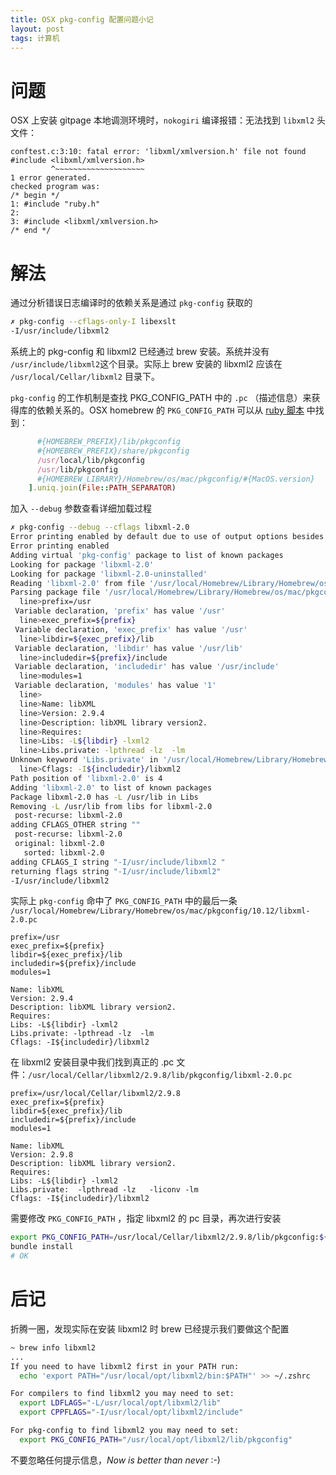 ```yaml
---
title: OSX pkg-config 配置问题小记
layout: post
tags: 计算机
---
```




# 问题

OSX 上安装 gitpage 本地调测环境时，`nokogiri` 编译报错：无法找到 `libxml2` 头文件：

```make
conftest.c:3:10: fatal error: 'libxml/xmlversion.h' file not found
#include <libxml/xmlversion.h>
         ^~~~~~~~~~~~~~~~~~~~~
1 error generated.
checked program was:
/* begin */
1: #include "ruby.h"
2:
3: #include <libxml/xmlversion.h>
/* end */
```

# 解法

通过分析错误日志编译时的依赖关系是通过 `pkg-config` 获取的

```bash
✗ pkg-config --cflags-only-I libexslt
-I/usr/include/libxml2
```

系统上的 pkg-config 和 libxml2 已经通过 brew 安装。系统并没有 `/usr/include/libxml2`这个目录。实际上 brew 安装的 libxml2 应该在 `/usr/local/Cellar/libxml2` 目录下。

`pkg-config` 的工作机制是查找 PKG_CONFIG_PATH 中的 `.pc` （描述信息）来获得库的依赖关系的。OSX homebrew 的 `PKG_CONFIG_PATH` 可以从 [ruby 脚本](https://github.com/Homebrew/homebrew-core/blob/master/Formula/pkg-config.rb) 中找到：

```ruby
      #{HOMEBREW_PREFIX}/lib/pkgconfig
      #{HOMEBREW_PREFIX}/share/pkgconfig
      /usr/local/lib/pkgconfig
      /usr/lib/pkgconfig
      #{HOMEBREW_LIBRARY}/Homebrew/os/mac/pkgconfig/#{MacOS.version}
    ].uniq.join(File::PATH_SEPARATOR)
```

加入 `--debug` 参数查看详细加载过程

```bash
✗ pkg-config --debug --cflags libxml-2.0
Error printing enabled by default due to use of output options besides --exists, --atleast/exact/max-version or --list-all. Value of --silence-errors: 0
Error printing enabled
Adding virtual 'pkg-config' package to list of known packages
Looking for package 'libxml-2.0'
Looking for package 'libxml-2.0-uninstalled'
Reading 'libxml-2.0' from file '/usr/local/Homebrew/Library/Homebrew/os/mac/pkgconfig/10.12/libxml-2.0.pc'
Parsing package file '/usr/local/Homebrew/Library/Homebrew/os/mac/pkgconfig/10.12/libxml-2.0.pc'
  line>prefix=/usr
 Variable declaration, 'prefix' has value '/usr'
  line>exec_prefix=${prefix}
 Variable declaration, 'exec_prefix' has value '/usr'
  line>libdir=${exec_prefix}/lib
 Variable declaration, 'libdir' has value '/usr/lib'
  line>includedir=${prefix}/include
 Variable declaration, 'includedir' has value '/usr/include'
  line>modules=1
 Variable declaration, 'modules' has value '1'
  line>
  line>Name: libXML
  line>Version: 2.9.4
  line>Description: libXML library version2.
  line>Requires:
  line>Libs: -L${libdir} -lxml2
  line>Libs.private: -lpthread -lz  -lm
Unknown keyword 'Libs.private' in '/usr/local/Homebrew/Library/Homebrew/os/mac/pkgconfig/10.12/libxml-2.0.pc'
  line>Cflags: -I${includedir}/libxml2
Path position of 'libxml-2.0' is 4
Adding 'libxml-2.0' to list of known packages
Package libxml-2.0 has -L /usr/lib in Libs
Removing -L /usr/lib from libs for libxml-2.0
 post-recurse: libxml-2.0
adding CFLAGS_OTHER string ""
 post-recurse: libxml-2.0
 original: libxml-2.0
   sorted: libxml-2.0
adding CFLAGS_I string "-I/usr/include/libxml2 "
returning flags string "-I/usr/include/libxml2"
-I/usr/include/libxml2
```

实际上 `pkg-config` 命中了 `PKG_CONFIG_PATH` 中的最后一条 `/usr/local/Homebrew/Library/Homebrew/os/mac/pkgconfig/10.12/libxml-2.0.pc`

```pc
prefix=/usr
exec_prefix=${prefix}
libdir=${exec_prefix}/lib
includedir=${prefix}/include
modules=1

Name: libXML
Version: 2.9.4
Description: libXML library version2.
Requires:
Libs: -L${libdir} -lxml2
Libs.private: -lpthread -lz  -lm
Cflags: -I${includedir}/libxml2
```

在 libxml2 安装目录中我们找到真正的 .pc 文件：`/usr/local/Cellar/libxml2/2.9.8/lib/pkgconfig/libxml-2.0.pc`

```pc
prefix=/usr/local/Cellar/libxml2/2.9.8
exec_prefix=${prefix}
libdir=${exec_prefix}/lib
includedir=${prefix}/include
modules=1

Name: libXML
Version: 2.9.8
Description: libXML library version2.
Requires:
Libs: -L${libdir} -lxml2
Libs.private:  -lpthread -lz   -liconv -lm
Cflags: -I${includedir}/libxml2
```

需要修改 `PKG_CONFIG_PATH` ，指定 libxml2 的 pc 目录，再次进行安装

```bash
export PKG_CONFIG_PATH=/usr/local/Cellar/libxml2/2.9.8/lib/pkgconfig:${PKG_CONFIG_PATH}
bundle install
# OK
```

# 后记

折腾一圈，发现实际在安装 libxml2 时 brew 已经提示我们要做这个配置

```bash
~ brew info libxml2
...
If you need to have libxml2 first in your PATH run:
  echo 'export PATH="/usr/local/opt/libxml2/bin:$PATH"' >> ~/.zshrc

For compilers to find libxml2 you may need to set:
  export LDFLAGS="-L/usr/local/opt/libxml2/lib"
  export CPPFLAGS="-I/usr/local/opt/libxml2/include"

For pkg-config to find libxml2 you may need to set:
  export PKG_CONFIG_PATH="/usr/local/opt/libxml2/lib/pkgconfig"

```

不要忽略任何提示信息，_Now is better than never_ :-)
